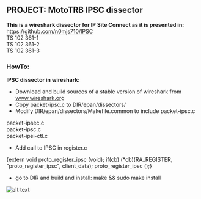 ## PROJECT: MotoTRB IPSC dissector
**This is a wireshark dissector for IP Site Connect as it is presented in:**  
https://github.com/n0mjs710/IPSC  
TS 102 361-1  
TS 102 361-2  
TS 102 361-3  


### HowTo:

**IPSC dissector in wireshark:**

- Download and build sources of a stable version of wireshark from www.wireshark.org
- Copy packet-ipsc.c to DIR/epan/dissectors/
- Modify DIR/epan/dissectors/Makefile.common to include packet-ipsc.c  

 packet-ipsec.c  
 packet-ipsc.c  
 packet-ipsi-ctl.c  

- Add call to IPSC in register.c  

 {extern void proto_register_ipsc (void); if(cb) (*cb)(RA_REGISTER, "proto_register_ipsc", client_data); proto_register_ipsc ();}

- go to DIR and build and install: make && sudo make install

![alt text][logo]

[logo]: https://github.com/BogdanDIA/IPSC/raw/master/IPSC_screenshot.png "Wireshark IPSC"
